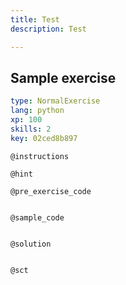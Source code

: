 ```yaml
---
title: Test
description: Test

---
```

## Sample exercise

```yaml
type: NormalExercise
lang: python
xp: 100
skills: 2
key: 02ced8b897
```


`@instructions`

`@hint`

`@pre_exercise_code`
```{python}

```

`@sample_code`
```{python}

```

`@solution`
```{python}

```

`@sct`
```{python}

```
